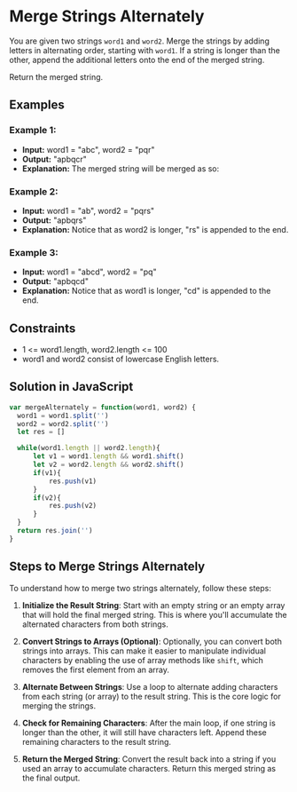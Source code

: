 # Merge Strings Alternately

You are given two strings `word1` and `word2`. Merge the strings by adding letters in alternating order, starting with `word1`. If a string is longer than the other, append the additional letters onto the end of the merged string.

Return the merged string.

## Examples

### Example 1:

- **Input:** word1 = "abc", word2 = "pqr"
- **Output:** "apbqcr"
- **Explanation:** The merged string will be merged as so:


### Example 2:

- **Input:** word1 = "ab", word2 = "pqrs"
- **Output:** "apbqrs"
- **Explanation:** Notice that as word2 is longer, "rs" is appended to the end.


### Example 3:

- **Input:** word1 = "abcd", word2 = "pq"
- **Output:** "apbqcd"
- **Explanation:** Notice that as word1 is longer, "cd" is appended to the end.


## Constraints

- 1 <= word1.length, word2.length <= 100
- word1 and word2 consist of lowercase English letters.

## Solution in JavaScript

```javascript
var mergeAlternately = function(word1, word2) {
  word1 = word1.split('')
  word2 = word2.split('')
  let res = []

  while(word1.length || word2.length){
      let v1 = word1.length && word1.shift()
      let v2 = word2.length && word2.shift()
      if(v1){
          res.push(v1)
      }
      if(v2){
          res.push(v2)
      }
  }
  return res.join('')
}
```
## Steps to Merge Strings Alternately

To understand how to merge two strings alternately, follow these steps:

1. **Initialize the Result String**: Start with an empty string or an empty array that will hold the final merged string. This is where you'll accumulate the alternated characters from both strings.

2. **Convert Strings to Arrays (Optional)**: Optionally, you can convert both strings into arrays. This can make it easier to manipulate individual characters by enabling the use of array methods like `shift`, which removes the first element from an array.

3. **Alternate Between Strings**: Use a loop to alternate adding characters from each string (or array) to the result string. This is the core logic for merging the strings.

4. **Check for Remaining Characters**: After the main loop, if one string is longer than the other, it will still have characters left. Append these remaining characters to the result string.

5. **Return the Merged String**: Convert the result back into a string if you used an array to accumulate characters. Return this merged string as the final output.